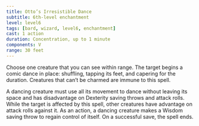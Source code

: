 ```yaml
---
title: Otto’s Irresistible Dance
subtitle: 6th-level enchantment
level: level6
tags: [bard, wizard, level6, enchantment]
cast: 1 action
duration: Concentration, up to 1 minute
components: V
range: 30 feet
---
```

Choose one creature that you can see within range. The target begins a comic dance in place: shuffling, tapping its feet, and capering for the duration. Creatures that can’t be charmed are immune to this spell.

A dancing creature must use all its movement to dance without leaving its space and has disadvantage on Dexterity saving throws and attack rolls. While the target is affected by this spell, other creatures have advantage on attack rolls against it. As an action, a dancing creature makes a Wisdom saving throw to regain control of itself. On a successful save, the spell ends.